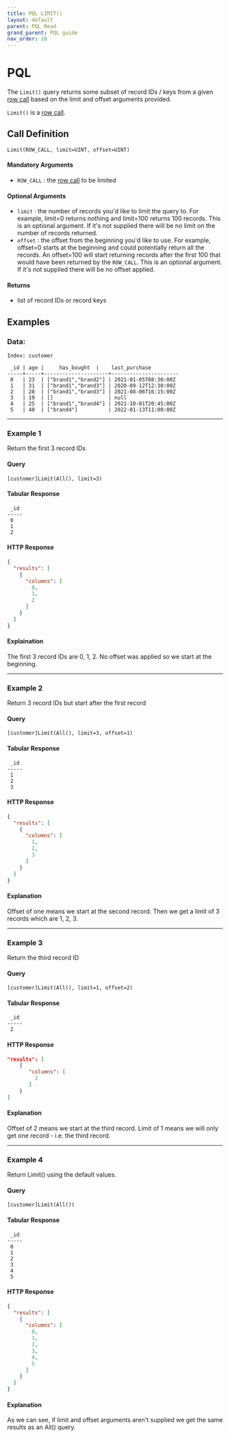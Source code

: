 ```yaml
---
title: PQL LIMIT()
layout: default
parent: PQL Read
grand_parent: PQL guide
nav_order: 10
---
```


# PQL

The `Limit()` query returns some subset of record IDs / keys from a given [row call](/docs/pql-guide/pql-read-home#row-calls) based on the limit and offset arguments provided.

`Limit()` is a [row call](/docs/pql-guide/pql-read-home#row-calls).

## Call Definition

```pql
Limit(ROW_CALL, limit=UINT, offset=UINT)
```

#### Mandatory Arguments
- `ROW_CALL` : the [row call](/docs/pql-guide/pql-read-home#row-calls) to be limited

#### Optional Arguments
- `limit` : the number of records you'd like to limit the query to. For example, limit=0 returns nothing and limit=100 returns 100 records. This is an optional argument. If it's not supplied there will be no limit on the number of records returned.
- `offset` : the offset from the beginning you'd like to use. For example, offset=0 starts at the beginning and could potentially return all the records. An offset=100 will start returning records after the first 100 that would have been returned by the `ROW_CALL`. This is an optional argument. If it's not supplied there will be no offset applied.

#### Returns

- list of record IDs or record keys


## Examples

### Data:

```
Index: customer

 _id | age |     has_bought	 |    last_purchase
-----+-----+---------------------+----------------------
 0   | 23  | ["brand1","brand2"] | 2021-01-05T08:30:00Z
 1   | 31  | ["brand1","brand3"] | 2020-09-12T12:30:00Z
 2   | 28  | ["brand1","brand3"] | 2021-08-06T16:15:00Z
 3   | 19  | []                  | null
 4   | 25  | ["brand1","brand4"] | 2021-10-01T20:45:00Z
 5   | 40  | ["brand4"]          | 2022-01-13T11:00:00Z
```
-----------------------------------------------------------------------
### Example 1
Return the first 3 record IDs

#### Query
```
[customer]Limit(All(), limit=3)
```

#### Tabular Response
```
 _id
-----
 0
 1
 2
```
#### HTTP Response
```json
{
  "results": [
    {
      "columns": [
        0,
        1,
        2
      ]
    }
  ]
}
```

#### Explaination
The first 3 record IDs are 0, 1, 2. No offset was applied so we start at the beginning.

-----------------------------------------------------------------------
### Example 2
Return 3 record IDs but start after the first record

#### Query
```
[customer]Limit(All(), limit=3, offset=1)
```
#### Tabular Response
```
 _id
-----
 1
 2
 3
```
#### HTTP Response
```json
{
  "results": [
    {
      "columns": [
        1,
        2,
        3
      ]
    }
  ]
}
```

#### Explanation
Offset of one means we start at the second record. Then we get a limit of 3 records which are 1, 2, 3.

-------------------------------------------------------------------------
### Example 3
Return the third record ID

#### Query
```
[customer]Limit(All(), limit=1, offset=2)
```
#### Tabular Response
```
 _id
-----
 2
```

#### HTTP Response
```json
"results": [
    {
       "columns": [
         2
       ]
    }
]
```

#### Explanation
Offset of 2 means we start at the third record. Limit of 1 means we will only get one record - i.e. the third record.

-------------------------------------------------------------------------
### Example 4
Return Limit() using the default values.

#### Query
```
[customer]Limit(All())
```
#### Tabular Response
```
 _id
-----
 0
 1
 2
 3
 4
 5
```

#### HTTP Response
```json
{
  "results": [
    {
      "columns": [
        0,
        1,
        2,
        3,
        4,
        5
      ]
    }
  ]
}
```

#### Explanation
As we can see, if limit and offset arguments aren't supplied we get the same results as an All() query.
